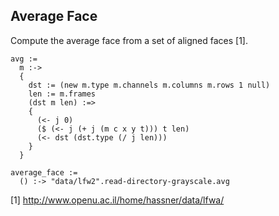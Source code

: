 Average Face
------------
Compute the average face from a set of aligned faces [1].

    avg :=
      m :->
      {
        dst := (new m.type m.channels m.columns m.rows 1 null)
        len := m.frames
        (dst m len) :=>
        {
          (<- j 0)
          ($ (<- j (+ j (m c x y t))) t len)
          (<- dst (dst.type (/ j len)))
        }
      }

    average_face :=
      () :-> "data/lfw2".read-directory-grayscale.avg

[1] http://www.openu.ac.il/home/hassner/data/lfwa/
